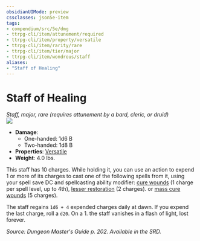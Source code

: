 ```yaml
---
obsidianUIMode: preview
cssclasses: json5e-item
tags:
- compendium/src/5e/dmg
- ttrpg-cli/item/attunement/required
- ttrpg-cli/item/property/versatile
- ttrpg-cli/item/rarity/rare
- ttrpg-cli/item/tier/major
- ttrpg-cli/item/wondrous/staff
aliases: 
- "Staff of Healing"
---
```

# Staff of Healing
*Staff, major, rare (requires attunement by a bard, cleric, or druid)*  
![](/3-Mechanics/CLI/items/img/staff-of-healing.webp#right)  

- **Damage**:
  - One-handed: 1d6 B
  - Two-handed: 1d8 B
- **Properties**: [Versatile](/3-Mechanics/CLI/rules/item-properties.md#Versatile)
- **Weight**: 4.0 lbs.

This staff has 10 charges. While holding it, you can use an action to expend 1 or more of its charges to cast one of the following spells from it, using your spell save DC and spellcasting ability modifier: [cure wounds](/3-Mechanics/CLI/spells/cure-wounds.md) (1 charge per spell level, up to 4th), [lesser restoration](/3-Mechanics/CLI/spells/lesser-restoration.md) (2 charges). or [mass cure wounds](/3-Mechanics/CLI/spells/mass-cure-wounds.md) (5 charges).

The staff regains `1d6 + 4` expended charges daily at dawn. If you expend the last charge, roll a `d20`. On a 1. the staff vanishes in a flash of light, lost forever.

*Source: Dungeon Master's Guide p. 202. Available in the SRD.*